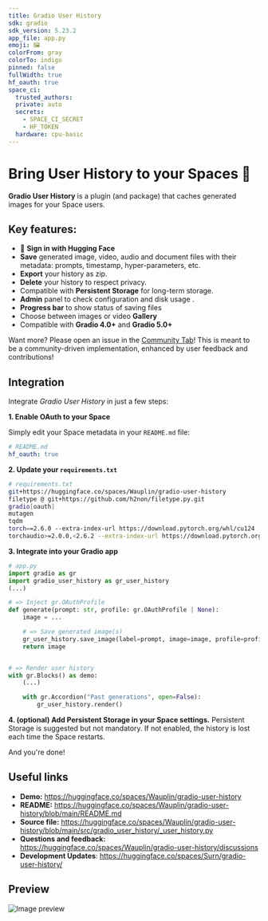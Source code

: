 ```yaml
---
title: Gradio User History
sdk: gradio
sdk_version: 5.23.2
app_file: app.py
emoji: 🖼️
colorFrom: gray
colorTo: indigo
pinned: false
fullWidth: true
hf_oauth: true
space_ci:
  trusted_authors: 
  private: auto
  secrets: 
    - SPACE_CI_SECRET
    - HF_TOKEN
  hardware: cpu-basic
---
```


# Bring User History to your Spaces 🚀

**Gradio User History** is a plugin (and package) that caches generated images for your Space users.

## Key features:

- 🤗 **Sign in with Hugging Face**
- **Save** generated image, video, audio and document files with their metadata: prompts, timestamp, hyper-parameters, etc.
- **Export** your history as zip.
- **Delete** your history to respect privacy.
- Compatible with **Persistent Storage** for long-term storage.
- **Admin** panel to check configuration and disk usage .
- **Progress bar** to show status of saving files
- Choose between images or video **Gallery**
- Compatible with **Gradio 4.0+** and **Gradio 5.0+**

Want more? Please open an issue in the [Community Tab](https://huggingface.co/spaces/Wauplin/gradio-user-history/discussions)! This is meant to be a community-driven implementation, enhanced by user feedback and contributions!

## Integration

Integrate *Gradio User History* in just a few steps:

**1. Enable OAuth to your Space**

Simply edit your Space metadata in your `README.md` file:


```yaml
# README.md
hf_oauth: true
```


**2. Update your `requirements.txt`**


```bash
# requirements.txt
git+https://huggingface.co/spaces/Wauplin/gradio-user-history
filetype @ git+https://github.com/h2non/filetype.py.git
gradio[oauth]
mutagen
tqdm
torch==2.6.0 --extra-index-url https://download.pytorch.org/whl/cu124
torchaudio>=2.0.0,<2.6.2 --extra-index-url https://download.pytorch.org/whl/cu124
```


**3. Integrate into your Gradio app**


```py
# app.py
import gradio as gr
import gradio_user_history as gr_user_history
(...)

# => Inject gr.OAuthProfile
def generate(prompt: str, profile: gr.OAuthProfile | None):
    image = ...

    # => Save generated image(s)
    gr_user_history.save_image(label=prompt, image=image, profile=profile)
    return image


# => Render user history
with gr.Blocks() as demo:
    (...)

    with gr.Accordion("Past generations", open=False):
        gr_user_history.render()
```


**4. (optional) Add Persistent Storage in your Space settings.**
   Persistent Storage is suggested but not mandatory. If not enabled, the history is lost each time the Space restarts.

And you're done!

## Useful links

- **Demo:** https://huggingface.co/spaces/Wauplin/gradio-user-history
- **README:** https://huggingface.co/spaces/Wauplin/gradio-user-history/blob/main/README.md
- **Source file:** https://huggingface.co/spaces/Wauplin/gradio-user-history/blob/main/src/gradio_user_history/_user_history.py
- **Questions and feedback:** https://huggingface.co/spaces/Wauplin/gradio-user-history/discussions
- **Development Updates**: https://huggingface.co/spaces/Surn/gradio-user-history/

## Preview

![Image preview](https://huggingface.co/spaces/Surn/gradio-user-history/resolve/main/assets/screenshot.png)